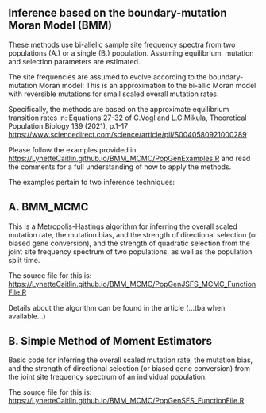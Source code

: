 ## Inference based on the boundary-mutation Moran Model (BMM)

These methods use bi-allelic sample site frequency spectra from two populations (A.) or a single (B.) population.
Assuming equilibrium, mutation and selection parameters are estimated. 

The site frequencies are assumed to evolve according to the boundary-mutation Moran model:
This is an approximation to the bi-allic Moran model with reversible mutations for small scaled overall mutation rates.

Specifically, the methods are based on the approximate equilibrium transition rates in:
Equations  27-32 of C.Vogl and L.C.Mikula, Theoretical Population Biology 139 (2021), p.1-17
<https://www.sciencedirect.com/science/article/pii/S0040580921000289>


Please follow the examples provided in 
<https://LynetteCaitlin.github.io/BMM_MCMC/PopGenExamples.R>
and read the comments for a full understanding of how to apply the methods.

The examples pertain to two inference techniques:

## A. BMM_MCMC 

This is a Metropolis-Hastings algorithm for inferring the overall scaled mutation rate, the mutation bias, and the strength of directional selection (or biased gene conversion), and the strength of quadratic selection from the joint site frequency spectrum of two populations, as well as the population split time. 

The source file for this is:
<https://LynetteCaitlin.github.io/BMM_MCMC/PopGenJSFS_MCMC_FunctionFile.R>

Details about the algorithm can be found in the article (...tba when available...)

## B. Simple Method of Moment Estimators

Basic code for inferring the overall scaled mutation rate, the mutation bias, and the strength of directional selection (or biased gene conversion) from the joint site frequency spectrum of an individual population.

The source file for this is:
<https://LynetteCaitlin.github.io/BMM_MCMC/PopGenSFS_FunctionFile.R>


